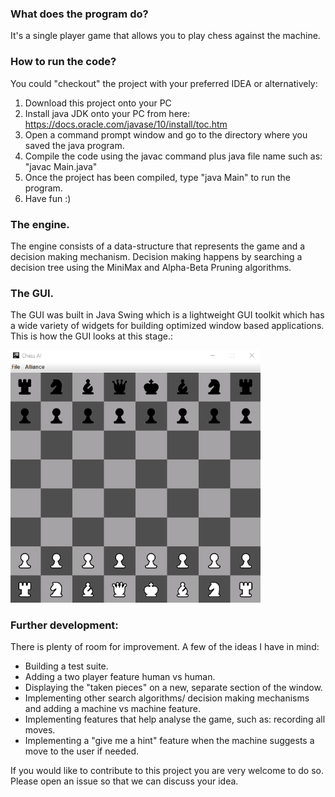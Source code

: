 ### What does the program do?
It's a single player game that allows you to play chess against the machine.
### How to run the code?

You could "checkout" the project with your preferred IDEA or alternatively:

1. Download this project onto your PC
2. Install java JDK onto your PC from here:
https://docs.oracle.com/javase/10/install/toc.htm
3. Open a command prompt window and go to the directory where you saved the java program.
4. Compile the code using the javac command plus java file name such as: 
"javac Main.java" 
5. Once the project has been compiled, type 
"java Main" 
to run the program.
6. Have fun :)

### The engine.
The engine consists of a data-structure that represents the game and a decision making mechanism.
Decision making happens by searching a decision tree using the MiniMax and Alpha-Beta Pruning algorithms.
### The GUI.
The GUI was built in Java Swing which is a lightweight GUI toolkit which has a wide variety of widgets for building optimized window based applications.
This is how the GUI looks at this stage.:   
  
  
![gui gif](images/chess.gif)

### Further development:
There is plenty of room for improvement. A few of the ideas I have in mind:
* Building a test suite.
* Adding a two player feature human vs human.
* Displaying the "taken pieces" on a new, separate section of the window.
* Implementing other search algorithms/ decision making mechanisms and adding a machine vs machine feature.
* Implementing features that help analyse the game, such as: recording all moves.
* Implementing a "give me a hint" feature when the machine suggests a move to the user if needed.

If you would like to contribute to this project you are very welcome to do so. Please open an issue so that we can discuss your idea.
